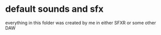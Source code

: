 # default sounds and sfx

everything in this folder was created by me in either SFXR or some other DAW

